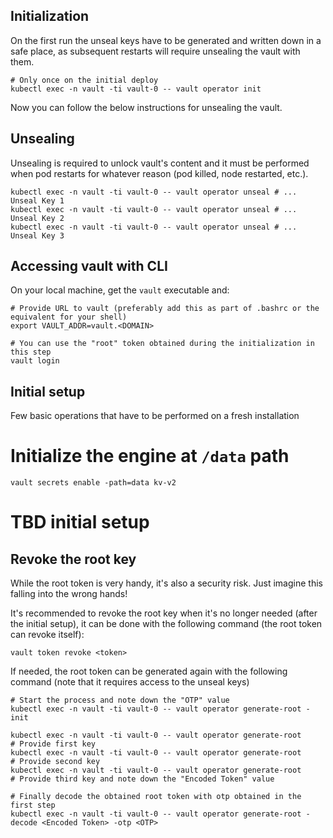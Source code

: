## Initialization
On the first run the unseal keys have to be generated and written down in a safe place, as subsequent restarts will require unsealing the vault with them.

```
# Only once on the initial deploy
kubectl exec -n vault -ti vault-0 -- vault operator init
```

Now you can follow the below instructions for unsealing the vault.

## Unsealing
Unsealing is required to unlock vault's content and it must be performed when pod restarts for whatever reason (pod killed, node restarted, etc.).
```
kubectl exec -n vault -ti vault-0 -- vault operator unseal # ... Unseal Key 1
kubectl exec -n vault -ti vault-0 -- vault operator unseal # ... Unseal Key 2
kubectl exec -n vault -ti vault-0 -- vault operator unseal # ... Unseal Key 3
```

## Accessing vault with CLI
On your local machine, get the `vault` executable and:
```
# Provide URL to vault (preferably add this as part of .bashrc or the equivalent for your shell)
export VAULT_ADDR=vault.<DOMAIN>

# You can use the "root" token obtained during the initialization in this step
vault login
```

## Initial setup
Few basic operations that have to be performed on a fresh installation

# Initialize the engine at `/data` path
```
vault secrets enable -path=data kv-v2
```

# TBD initial setup

## Revoke the root key
While the root token is very handy, it's also a security risk.
Just imagine this falling into the wrong hands!

It's recommended to revoke the root key when it's no longer needed (after the initial setup), it can be done with the following command (the root token can revoke itself):
```
vault token revoke <token>
```

If needed, the root token can be generated again with the following command (note that it requires access to the unseal keys)
```
# Start the process and note down the "OTP" value
kubectl exec -n vault -ti vault-0 -- vault operator generate-root -init

kubectl exec -n vault -ti vault-0 -- vault operator generate-root
# Provide first key
kubectl exec -n vault -ti vault-0 -- vault operator generate-root
# Provide second key
kubectl exec -n vault -ti vault-0 -- vault operator generate-root
# Provide third key and note down the "Encoded Token" value

# Finally decode the obtained root token with otp obtained in the first step
kubectl exec -n vault -ti vault-0 -- vault operator generate-root -decode <Encoded Token> -otp <OTP>
```
